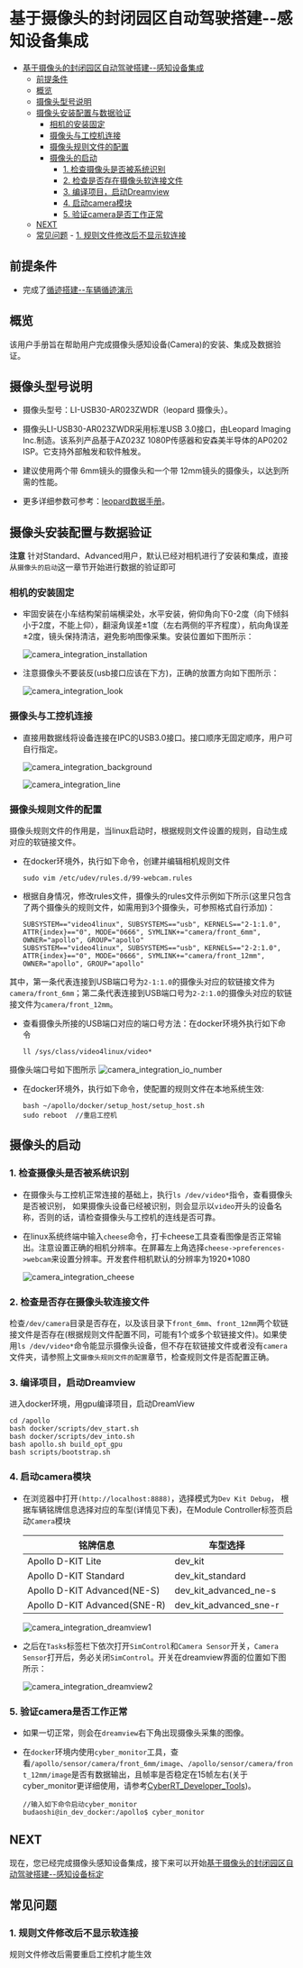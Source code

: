 # 基于摄像头的封闭园区自动驾驶搭建--感知设备集成

- [基于摄像头的封闭园区自动驾驶搭建--感知设备集成](#基于摄像头的封闭园区自动驾驶搭建--感知设备集成)
	- [前提条件](#前提条件)
	- [概览](#概览)
	- [摄像头型号说明](#摄像头型号说明)
	- [摄像头安装配置与数据验证](#摄像头安装配置与数据验证)
		- [相机的安装固定](#相机的安装固定)
		- [摄像头与工控机连接](#摄像头与工控机连接)
		- [摄像头规则文件的配置](#摄像头规则文件的配置)
		- [摄像头的启动](#摄像头的启动)
			- [1. 检查摄像头是否被系统识别](#1-检查摄像头是否被系统识别)
			- [2. 检查是否存在摄像头软连接文件](#2-检查是否存在摄像头软连接文件)
			- [3. 编译项目，启动Dreamview](#3-编译项目启动dreamview)
			- [4. 启动camera模块](#4-启动camera模块)
			- [5. 验证camera是否工作正常](#5-验证camera是否工作正常)
	- [NEXT](#next)
	- [常见问题](#常见问题)
			- [1. 规则文件修改后不显示软连接](#1-规则文件修改后不显示软连接)

## 前提条件

 - 完成了[循迹搭建--车辆循迹演示](../Waypoint_Following/start_waypoint_following_cn.md)
 
 
## 概览
该用户手册旨在帮助用户完成摄像头感知设备(Camera)的安装、集成及数据验证。 
 
## 摄像头型号说明

- 摄像头型号：LI-USB30-AR023ZWDR（leopard 摄像头）。 

- 摄像头LI-USB30-AR023ZWDR采用标准USB 3.0接口，由Leopard Imaging Inc.制造。该系列产品基于AZ023Z 1080P传感器和安森美半导体的AP0202 ISP。它支持外部触发和软件触发。 

- 建议使用两个带 6mm镜头的摄像头和一个带 12mm镜头的摄像头，以达到所需的性能。

- 更多详细参数可参考：[leopard数据手册](https://leopardimaging.com/product/li-usb30-ar023zwdrb/)。

## 摄像头安装配置与数据验证

**注意** 针对Standard、Advanced用户，默认已经对相机进行了安装和集成，直接从`摄像头的启动`这一章节开始进行数据的验证即可

### 相机的安装固定

- 牢固安装在小车结构架前端横梁处，水平安装，俯仰角向下0-2度（向下倾斜小于2度，不能上仰），翻滚角误差±1度（左右两侧的平齐程度），航向角误差±2度，镜头保持清洁，避免影响图像采集。安装位置如下图所示：

	![camera_integration_installation](images/camera_integration_installation.png)

- 注意摄像头不要装反(usb接口应该在下方)，正确的放置方向如下图所示：

	![camera_integration_look](images/camera_integration_look.jpg)

### 摄像头与工控机连接
 
 - 直接用数据线将设备连接在IPC的USB3.0接口。接口顺序无固定顺序，用户可自行指定。
 
	![camera_integration_background](images/camera_integration_background.png)

	![camera_integration_line](images/camera_integration_line.jpg)

### 摄像头规则文件的配置
 
 摄像头规则文件的作用是，当linux启动时，根据规则文件设置的规则，自动生成对应的软链接文件。
 
 - 在docker环境外，执行如下命令，创建并编辑相机规则文件

	```
	sudo vim /etc/udev/rules.d/99-webcam.rules 
	```
 
 - 根据自身情况，修改rules文件，摄像头的rules文件示例如下所示(这里只包含了两个摄像头的规则文件，如需用到3个摄像头，可参照格式自行添加)：
	```
	SUBSYSTEM=="video4linux", SUBSYSTEMS=="usb", KERNELS=="2-1:1.0", ATTR{index}=="0", MODE="0666", SYMLINK+="camera/front_6mm", OWNER="apollo", GROUP="apollo"
	SUBSYSTEM=="video4linux", SUBSYSTEMS=="usb", KERNELS=="2-2:1.0", ATTR{index}=="0", MODE="0666", SYMLINK+="camera/front_12mm", OWNER="apollo", GROUP="apollo"
	```
其中，第一条代表连接到USB端口号为`2-1:1.0`的摄像头对应的软链接文件为`camera/front_6mm`；第二条代表连接到USB端口号为`2-2:1.0`的摄像头对应的软链接文件为`camera/front_12mm`。

 - 查看摄像头所接的USB端口对应的端口号方法：在docker环境外执行如下命令
	```
	ll /sys/class/video4linux/video* 
	```
 
 摄像头端口号如下图所示
 	![camera_integration_io_number](images/camera_integration_io_number.png)

 - 在docker环境外，执行如下命令，使配置的规则文件在本地系统生效:
 
	```
	bash ~/apollo/docker/setup_host/setup_host.sh  
	sudo reboot  //重启工控机
	```
 
## 摄像头的启动
### 1. 检查摄像头是否被系统识别  
- 在摄像头与工控机正常连接的基础上，执行`ls /dev/video*`指令，查看摄像头是否被识别， 如果摄像头设备已经被识别，则会显示以`video`开头的设备名称，否则的话，请检查摄像头与工控机的连线是否可靠。
- 在linux系统终端中输入`cheese`命令，打卡cheese工具查看图像是否正常输出。注意设置正确的相机分辨率。在屏幕左上角选择`cheese->preferences->webcam`来设置分辨率。开发套件相机默认的分辨率为1920*1080

	![camera_integration_cheese](images/camera_integration_cheese.png)


### 2. 检查是否存在摄像头软连接文件
检查`/dev/camera`目录是否存在，以及该目录下`front_6mm`、`front_12mm`两个软链接文件是否存在(根据规则文件配置不同，可能有1个或多个软链接文件)。如果使用`ls /dev/video*`命令能显示摄像头设备，但不存在软链接文件或者没有`camera`文件夹，请参照上文`摄像头规则文件的配置`章节，检查规则文件是否配置正确。

 
### 3. 编译项目，启动Dreamview
进入docker环境，用gpu编译项目，启动DreamView 

    cd /apollo
    bash docker/scripts/dev_start.sh
    bash docker/scripts/dev_into.sh
    bash apollo.sh build_opt_gpu
    bash scripts/bootstrap.sh 
    
### 4. 启动camera模块


 - 在浏览器中打开`(http://localhost:8888)`，选择模式为`Dev Kit Debug`， 根据车辆铭牌信息选择对应的车型(详情见下表)，在Module Controller标签页启动`Camera`模块

	| 铭牌信息 | 车型选择 | 
	|---|---|
	| Apollo D-KIT Lite | dev_kit |
	| Apollo D-KIT Standard  | dev_kit_standard |
	| Apollo D-KIT Advanced(NE-S)| dev_kit_advanced_ne-s |
	| Apollo D-KIT Advanced(SNE-R) | dev_kit_advanced_sne-r  |
 
	![camera_integration_dreamview1](images/camera_integration_dreamview1.png)

 - 之后在`Tasks`标签栏下依次打开`SimControl`和`Camera Sensor`开关，`Camera Sensor`打开后，务必关闭`SimControl`。开关在dreamview界面的位置如下图所示：
 
	![camera_integration_dreamview2](images/camera_integration_dreamview2.png)
### 5. 验证camera是否工作正常
 - 如果一切正常，则会在`dreamview`右下角出现摄像头采集的图像。
 
 - 在`docker`环境内使用`cyber_monitor`工具，查看`/apollo/sensor/camera/front_6mm/image`、`/apollo/sensor/camera/front_12mm/image`是否有数据输出，且帧率是否稳定在15帧左右(关于cyber_monitor更详细使用，请参考[CyberRT_Developer_Tools](../../cyber/CyberRT_Developer_Tools.md))。

	```
	//输入如下命令启动cyber_monitor
	budaoshi@in_dev_docker:/apollo$ cyber_monitor
	```
## NEXT
现在，您已经完成摄像头感知设备集成，接下来可以开始[基于摄像头的封闭园区自动驾驶搭建--感知设备标定](sensor_calibration_cn.md)
## 常见问题
### 1. 规则文件修改后不显示软连接
规则文件修改后需要重启工控机才能生效
	
